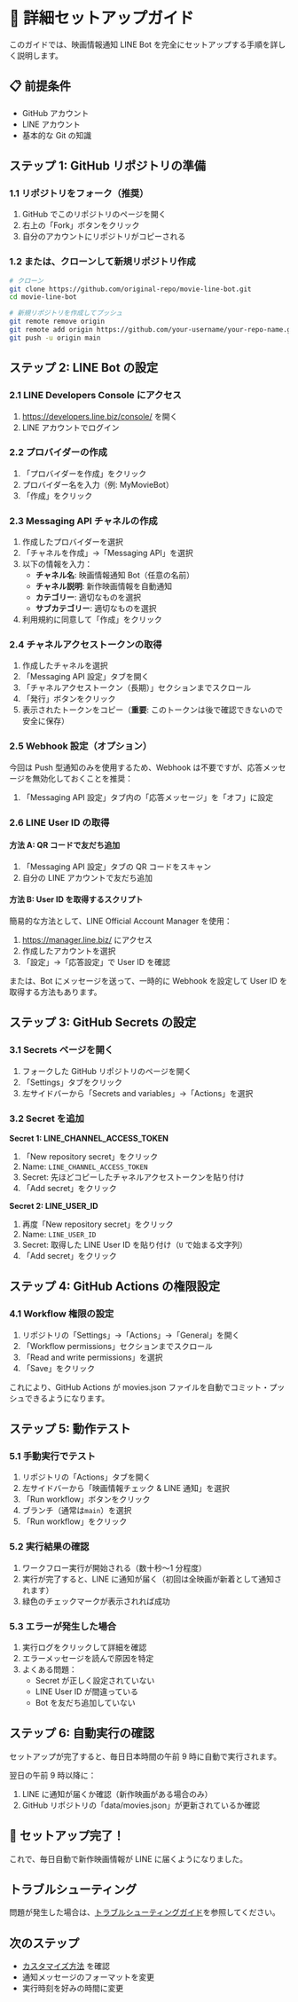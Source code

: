 # 🚀 詳細セットアップガイド

このガイドでは、映画情報通知 LINE Bot を完全にセットアップする手順を詳しく説明します。

## 📋 前提条件

- GitHub アカウント
- LINE アカウント
- 基本的な Git の知識

## ステップ 1: GitHub リポジトリの準備

### 1.1 リポジトリをフォーク（推奨）

1. GitHub でこのリポジトリのページを開く
2. 右上の「Fork」ボタンをクリック
3. 自分のアカウントにリポジトリがコピーされる

### 1.2 または、クローンして新規リポジトリ作成

```bash
# クローン
git clone https://github.com/original-repo/movie-line-bot.git
cd movie-line-bot

# 新規リポジトリを作成してプッシュ
git remote remove origin
git remote add origin https://github.com/your-username/your-repo-name.git
git push -u origin main
```

## ステップ 2: LINE Bot の設定

### 2.1 LINE Developers Console にアクセス

1. https://developers.line.biz/console/ を開く
2. LINE アカウントでログイン

### 2.2 プロバイダーの作成

1. 「プロバイダーを作成」をクリック
2. プロバイダー名を入力（例: MyMovieBot）
3. 「作成」をクリック

### 2.3 Messaging API チャネルの作成

1. 作成したプロバイダーを選択
2. 「チャネルを作成」→「Messaging API」を選択
3. 以下の情報を入力：
   - **チャネル名**: 映画情報通知 Bot（任意の名前）
   - **チャネル説明**: 新作映画情報を自動通知
   - **カテゴリー**: 適切なものを選択
   - **サブカテゴリー**: 適切なものを選択
4. 利用規約に同意して「作成」をクリック

### 2.4 チャネルアクセストークンの取得

1. 作成したチャネルを選択
2. 「Messaging API 設定」タブを開く
3. 「チャネルアクセストークン（長期）」セクションまでスクロール
4. 「発行」ボタンをクリック
5. 表示されたトークンをコピー（**重要**: このトークンは後で確認できないので安全に保存）

### 2.5 Webhook 設定（オプション）

今回は Push 型通知のみを使用するため、Webhook は不要ですが、応答メッセージを無効化しておくことを推奨：

1. 「Messaging API 設定」タブ内の「応答メッセージ」を「オフ」に設定

### 2.6 LINE User ID の取得

#### 方法 A: QR コードで友だち追加

1. 「Messaging API 設定」タブの QR コードをスキャン
2. 自分の LINE アカウントで友だち追加

#### 方法 B: User ID を取得するスクリプト

簡易的な方法として、LINE Official Account Manager を使用：

1. https://manager.line.biz/ にアクセス
2. 作成したアカウントを選択
3. 「設定」→「応答設定」で User ID を確認

または、Bot にメッセージを送って、一時的に Webhook を設定して User ID を取得する方法もあります。

## ステップ 3: GitHub Secrets の設定

### 3.1 Secrets ページを開く

1. フォークした GitHub リポジトリのページを開く
2. 「Settings」タブをクリック
3. 左サイドバーから「Secrets and variables」→「Actions」を選択

### 3.2 Secret を追加

**Secret 1: LINE_CHANNEL_ACCESS_TOKEN**

1. 「New repository secret」をクリック
2. Name: `LINE_CHANNEL_ACCESS_TOKEN`
3. Secret: 先ほどコピーしたチャネルアクセストークンを貼り付け
4. 「Add secret」をクリック

**Secret 2: LINE_USER_ID**

1. 再度「New repository secret」をクリック
2. Name: `LINE_USER_ID`
3. Secret: 取得した LINE User ID を貼り付け（`U` で始まる文字列）
4. 「Add secret」をクリック

## ステップ 4: GitHub Actions の権限設定

### 4.1 Workflow 権限の設定

1. リポジトリの「Settings」→「Actions」→「General」を開く
2. 「Workflow permissions」セクションまでスクロール
3. 「Read and write permissions」を選択
4. 「Save」をクリック

これにより、GitHub Actions が movies.json ファイルを自動でコミット・プッシュできるようになります。

## ステップ 5: 動作テスト

### 5.1 手動実行でテスト

1. リポジトリの「Actions」タブを開く
2. 左サイドバーから「映画情報チェック & LINE 通知」を選択
3. 「Run workflow」ボタンをクリック
4. ブランチ（通常は`main`）を選択
5. 「Run workflow」をクリック

### 5.2 実行結果の確認

1. ワークフロー実行が開始される（数十秒〜1 分程度）
2. 実行が完了すると、LINE に通知が届く（初回は全映画が新着として通知されます）
3. 緑色のチェックマークが表示されれば成功

### 5.3 エラーが発生した場合

1. 実行ログをクリックして詳細を確認
2. エラーメッセージを読んで原因を特定
3. よくある問題：
   - Secret が正しく設定されていない
   - LINE User ID が間違っている
   - Bot を友だち追加していない

## ステップ 6: 自動実行の確認

セットアップが完了すると、毎日日本時間の午前 9 時に自動で実行されます。

翌日の午前 9 時以降に：

1. LINE に通知が届くか確認（新作映画がある場合のみ）
2. GitHub リポジトリの「data/movies.json」が更新されているか確認

## 🎉 セットアップ完了！

これで、毎日自動で新作映画情報が LINE に届くようになりました。

## トラブルシューティング

問題が発生した場合は、[トラブルシューティングガイド](README.md#トラブルシューティング)を参照してください。

## 次のステップ

- [カスタマイズ方法](README.md#カスタマイズ) を確認
- 通知メッセージのフォーマットを変更
- 実行時刻を好みの時間に変更
